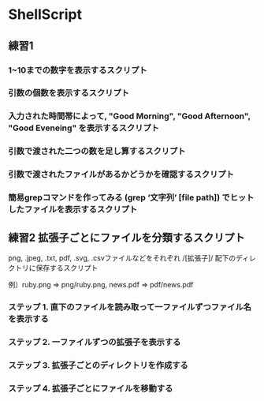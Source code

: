 
# ShellScript

## 練習1

### 1~10までの数字を表示するスクリプト

### 引数の個数を表示するスクリプト

### 入力された時間帯によって, "Good Morning", "Good Afternoon", "Good Eveneing" を表示するスクリプト

### 引数で渡された二つの数を足し算するスクリプト

### 引数で渡されたファイルがあるかどうかを確認するスクリプト

### 簡易grepコマンドを作ってみる (grep ‘文字列’ [file path]) でヒットしたファイルを表示するスクリプト


## 練習2 拡張子ごとにファイルを分類するスクリプト

png, .jpeg, .txt, pdf, .svg, .csvファイルなどをそれぞれ
/[拡張子]/ 配下のディレクトリに保存するスクリプト


例）ruby.png => png/ruby.png, news.pdf => pdf/news.pdf

### ステップ 1. 直下のファイルを読み取って一ファイルずつファイル名を表示する

### ステップ 2. 一ファイルずつの拡張子を表示する

### ステップ 3. 拡張子ごとのディレクトリを作成する

### ステップ 4. 拡張子ごとにファイルを移動する



